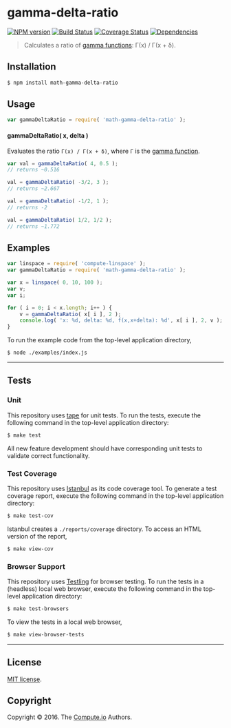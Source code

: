 gamma-delta-ratio
===
[![NPM version][npm-image]][npm-url] [![Build Status][build-image]][build-url] [![Coverage Status][coverage-image]][coverage-url] [![Dependencies][dependencies-image]][dependencies-url]

> Calculates a ratio of [gamma functions][gamma-function]: Γ(x) / Γ(x + δ).


## Installation

``` bash
$ npm install math-gamma-delta-ratio
```


## Usage

``` javascript
var gammaDeltaRatio = require( 'math-gamma-delta-ratio' );
```


#### gammaDeltaRatio( x, delta )

Evaluates the ratio `Γ(x) / Γ(x + δ)`, where `Γ` is the [gamma function][gamma-function].

``` javascript
var val = gammaDeltaRatio( 4, 0.5 );
// returns ~0.516

val = gammaDeltaRatio( -3/2, 3 );
// returns ~2.667

val = gammaDeltaRatio( -1/2, 1 );
// returns -2

val = gammaDeltaRatio( 1/2, 1/2 );
// returns ~1.772
```


## Examples

``` javascript
var linspace = require( 'compute-linspace' );
var gammaDeltaRatio = require( 'math-gamma-delta-ratio' );

var x = linspace( 0, 10, 100 );
var v;
var i;

for ( i = 0; i < x.length; i++ ) {
	v = gammaDeltaRatio( x[ i ], 2 );
	console.log( 'x: %d, delta: %d, f(x,x+delta): %d', x[ i ], 2, v );
}
```

To run the example code from the top-level application directory,

``` bash
$ node ./examples/index.js
```


---
## Tests

### Unit

This repository uses [tape][tape] for unit tests. To run the tests, execute the following command in the top-level application directory:

``` bash
$ make test
```

All new feature development should have corresponding unit tests to validate correct functionality.


### Test Coverage

This repository uses [Istanbul][istanbul] as its code coverage tool. To generate a test coverage report, execute the following command in the top-level application directory:

``` bash
$ make test-cov
```

Istanbul creates a `./reports/coverage` directory. To access an HTML version of the report,

``` bash
$ make view-cov
```


### Browser Support

This repository uses [Testling][testling] for browser testing. To run the tests in a (headless) local web browser, execute the following command in the top-level application directory:

``` bash
$ make test-browsers
```

To view the tests in a local web browser,

``` bash
$ make view-browser-tests
```

<!-- [![browser support][browsers-image]][browsers-url] -->


---
## License

[MIT license](http://opensource.org/licenses/MIT).


## Copyright

Copyright &copy; 2016. The [Compute.io][compute-io] Authors.


[npm-image]: http://img.shields.io/npm/v/math-gamma-delta-ratio.svg
[npm-url]: https://npmjs.org/package/math-gamma-delta-ratio

[build-image]: http://img.shields.io/travis/math-io/gamma-delta-ratio/master.svg
[build-url]: https://travis-ci.org/math-io/gamma-delta-ratio

[coverage-image]: https://img.shields.io/codecov/c/github/math-io/gamma-delta-ratio/master.svg
[coverage-url]: https://codecov.io/github/math-io/gamma-delta-ratio?branch=master

[dependencies-image]: http://img.shields.io/david/math-io/gamma-delta-ratio.svg
[dependencies-url]: https://david-dm.org/math-io/gamma-delta-ratio

[dev-dependencies-image]: http://img.shields.io/david/dev/math-io/gamma-delta-ratio.svg
[dev-dependencies-url]: https://david-dm.org/dev/math-io/gamma-delta-ratio

[github-issues-image]: http://img.shields.io/github/issues/math-io/gamma-delta-ratio.svg
[github-issues-url]: https://github.com/math-io/gamma-delta-ratio/issues

[tape]: https://github.com/substack/tape
[istanbul]: https://github.com/gotwarlost/istanbul
[testling]: https://ci.testling.com

[compute-io]: https://github.com/compute-io/
[gamma-function]: https://en.wikipedia.org/wiki/Gamma_function
